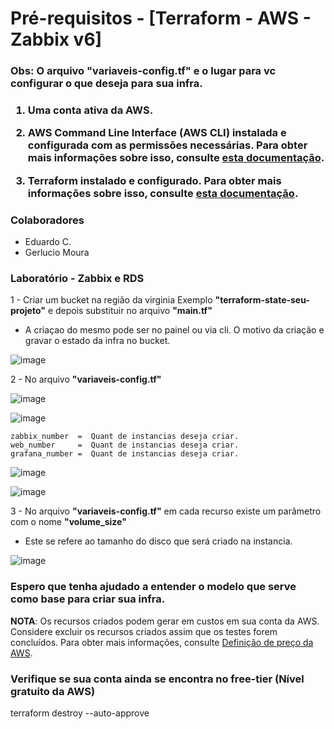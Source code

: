 # Pré-requisitos - [Terraform - AWS - Zabbix v6]

<h3> Obs: O arquivo <b>"variaveis-config.tf"</b> e o lugar para vc configurar o que deseja para sua infra.<h3>

1. Uma conta ativa da AWS.

2. AWS Command Line Interface (AWS CLI) instalada e configurada com as permissões necessárias. Para obter mais informações sobre isso, consulte <a href="https://docs.aws.amazon.com/cli/latest/userguide/cli-chap-install.html" rel="nofollow" _istranslated="1">esta documentação</a>.</li>

3. Terraform instalado e configurado. Para obter mais informações sobre isso, consulte <a href="https://learn.hashicorp.com/tutorials/terraform/install-cli" rel="nofollow" _istranslated="1">esta documentação</a>.

<h3>Colaboradores</h3>

- Eduardo C.
- Gerlucio Moura

<h3>Laboratório - Zabbix e RDS</h3>

1 - Criar um bucket na região da virginia Exemplo <b>"terraform-state-seu-projeto"</b> e depois substituir no arquivo <b>"main.tf"</b>

 - A criaçao do mesmo pode ser no painel ou via cli. O motivo da criação e gravar o estado da infra no bucket.
 
![image](https://user-images.githubusercontent.com/82802634/224085637-42529fb2-54ae-4ec0-88c1-1ba0ba3b062b.png)

2 - No arquivo <b>"variaveis-config.tf"</b>

  ![image](https://user-images.githubusercontent.com/82802634/224080016-c96b4174-9f6e-4092-a490-3d538a359c52.png)
 
 
  ![image](https://user-images.githubusercontent.com/82802634/224079488-81c24d33-dc7f-4670-925b-2f575d6822a5.png)

    zabbix_number  =  Quant de instancias deseja criar.
    web_number     =  Quant de instancias deseja criar.
    grafana_number =  Quant de instancias deseja criar.
 
  ![image](https://user-images.githubusercontent.com/82802634/224080868-5b1ef003-1f62-4ab3-90aa-8cbc314fe163.png)

  ![image](https://user-images.githubusercontent.com/82802634/224081786-d3fb54d1-6566-43b9-a8f7-251bbb420d19.png)
 
3 - No arquivo <b>"variaveis-config.tf"</b> em cada recurso existe um parâmetro com o nome <b>"volume_size"</b>

 - Este se refere ao tamanho do disco que será criado na instancia.
 
 ![image](https://user-images.githubusercontent.com/82802634/224083295-cfce0c7a-b951-4fc0-9870-ac49b76a46e1.png)

<h3>Espero que tenha ajudado a entender o modelo que serve como base para criar sua infra.</h3>

**NOTA**: Os recursos criados podem gerar em custos em sua conta da AWS. Considere excluir os recursos criados assim que os testes forem concluídos. Para obter mais informações, consulte [Definição de preço da AWS](https://aws.amazon.com/pricing/).

<h3>Verifique se sua conta ainda se encontra no free-tier (Nível gratuito da AWS) </h3>

terraform destroy --auto-approve
